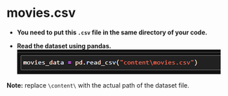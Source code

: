 # movies.csv

- **You need to put this `.csv` file in the same directory of your code.**

- **Read the dataset using pandas.**
![dataset](resources/k1.png)

**Note:** replace `\content\` with the actual path of the dataset file.
